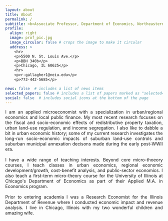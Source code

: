 ```yaml
---
layout: about
title: About
permalink: /
subtitle: <b>Associate Professor, Department of Economics, Northeastern Illinois University </b>
profile:
  align: right
  image: prof_pic.jpg
  image_circular: false # crops the image to make it circular
  address: >
    <hr> 
    <p>5500 N. St. Louis Ave.</p>
    <p>BBH 340b</p>    
    <p>Chicago, IL 60625</p>
    <hr>
    <p>r-gallagher1@neiu.edu</p>
    <p>773-442-5685</p>

news: false  # includes a list of news items
selected_papers: false # includes a list of papers marked as "selected={true}"
social: false  # includes social icons at the bottom of the page
---
```


<p align="justify"> I am an applied microeconomist with a specialization in urban/regional economics and local public finance.  My most recent research focuses on the fiscal and socio-economic effects of redistributive property taxation, urban land-use regulation, and income segregation.  I also like to dabble a bit in urban economic history; some of my current research investigates the long-run socio-economic impacts of suburban land-use controls and suburban municipal annexation decisons made during the early post-WWII era.
<br><br>
I have a wide range of teaching interests.  Beyond core micro-thoeory courses, I teach classes in urban economics, regional economic development/growth, cost-benefit analysis, and public-sector economics.  I also teach a first-term micro-theory course for the University of Illinois at Chicago's Department of Economics as part of their Applied M.A. in Economics program.
<br><br>
Prior to entering academia I was a Research Economist for the Illinois Department of Revenue where I conducted economic impact and revenue analysis.  I live in Chicago, Illinois with my two wonderful children and amazing wife.</p>
